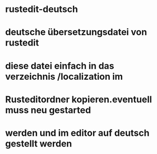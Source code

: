 # rustedit-deutsch
# deutsche übersetzungsdatei von rustedit
# diese datei einfach in das verzeichnis /localization im 
# Rusteditordner kopieren.eventuell muss neu gestarted
# werden und im editor auf deutsch gestellt werden

